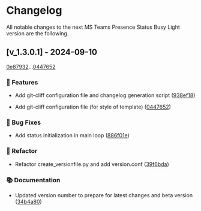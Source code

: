 # Changelog

All notable changes to the next MS Teams Presence Status Busy Light version are the following.

## [v_1.3.0.1] - 2024-09-10

[0e87932](0e879325f1e3445115e4372f9dddd51f268aaea2)...[0447652](0447652516989fb7c2222fc6619e06088ff815c9)

### <!-- 0 -->🚀 Features

- Add git-cliff configuration file and changelog generation script ([938ef18](938ef18f289d3b392dc2de7aca78be76793066b9))

- Add git-cliff configuration file (for style of template) ([0447652](0447652516989fb7c2222fc6619e06088ff815c9))


### <!-- 1 -->🐛 Bug Fixes

- Add status initialization in main loop ([886f01e](886f01ee014479ee8c1282c9cf27034a479b4141))


### <!-- 2 -->🚜 Refactor

- Refactor create_versionfile.py and add version.conf ([39f6bda](39f6bda3483196b067ab630cd83a7247437234bd))


### <!-- 3 -->📚 Documentation

- Updated version number to prepare for latest changes and beta version ([34b4a80](34b4a80e86f2e3149d8c40671d6dbdfcca510870))


<!-- generated automatically by git-cliff  -->
